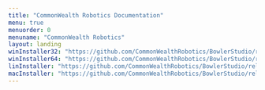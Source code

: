 ```yaml
---
title: "CommonWealth Robotics Documentation"
menu: true
menuorder: 0
menuname: "CommonWealth Robotics"
layout: landing
winInstaller32: "https://github.com/CommonWealthRobotics/BowlerStudio/releases/download/0.22.0/Windows-32-BowlerStudio-0.22.0.exe"
winInstaller64: "https://github.com/CommonWealthRobotics/BowlerStudio/releases/download/0.22.0/Windows-64-BowlerStudio-0.22.0.exe"
linInstaller: "https://github.com/CommonWealthRobotics/BowlerStudio/releases/download/0.22.0/Ubuntu-BowlerStudio-0.22.0.deb"
macInstaller: "https://github.com/CommonWealthRobotics/BowlerStudio/releases/download/0.22.0/MacOSX-BowlerStudio-0.22.0.zip"
---
```


